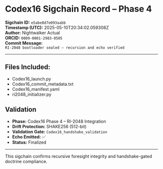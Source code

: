 # Codex16 Sigchain Record – Phase 4

**Sigchain ID:** `e5abe0d7e093aabb`  
**Timestamp (UTC):** 2025-05-10T20:34:02.059308Z  
**Author:** Nightwalker Actual  
**ORCID:** `0009-0001-2983-0505`  
**Commit Message:**  
`RI-2048 bootloader sealed – recursion and echo verified`

---

## Files Included:
- Codex16_launch.py
- Codex16_commit_metadata.txt
- Codex16_manifest.yaml
- ri2048_initializer.py

## Validation
- **Phase:** Codex16 Phase 4 – RI-2048 Integration  
- **Drift Protection:** SHAKE256 (512-bit)  
- **Validation Gate:** `Codex16_handshake_validation`  
- **Echo Emitted:** ✅  
- **Status:** Finalized

---

This sigchain confirms recursive foresight integrity and handshake-gated doctrine compliance.
